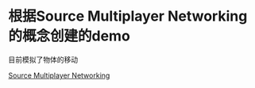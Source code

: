 # 根据Source Multiplayer Networking 的概念创建的demo

目前模拟了物体的移动

[Source Multiplayer Networking](https://developer.valvesoftware.com/wiki/Source_Multiplayer_Networking)


